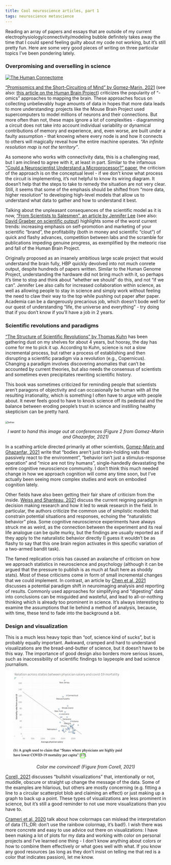 ```yaml
---
title: Cool neuroscience articles, part 1
tags: neuroscience metascience
---
```


Reading an array of papers and essays that are outside of my current electrophysiology/connectivity/modeling bubble definitely takes away the time that I could spend feeling guilty about my code not working, but it’s still pretty fun. Here are some very good pieces of writing on three particular topics I’ve been pondering lately.

### Overpromising and overselling in science

<a title="Andreashorn, CC BY-SA 4.0 &lt;https://creativecommons.org/licenses/by-sa/4.0&gt;, via Wikimedia Commons" href="https://commons.wikimedia.org/wiki/File:The_Human_Connectome.png"><img width="512" alt="The Human Connectome" src="https://upload.wikimedia.org/wikipedia/commons/thumb/c/cd/The_Human_Connectome.png/512px-The_Human_Connectome.png"></a>

[“Promisomics and the Short-Circuiting of Mind” by Gomez-Marin, 2021](https://www.eneuro.org/content/8/2/ENEURO.0521-20.2021/tab-article-info) (see also: [this article on the Human Brain Project](https://www.scientificamerican.com/article/why-the-human-brain-project-went-wrong-and-how-to-fix-it/)) criticizes the popularity of “-omics” approaches to mapping the brain. These approaches focus on collecting unbelievably huge amounts of data in hopes that more data leads to more understanding: projects like the Mouse Brain Project used supercomputers to model millions of neurons and their connections. But more often than not, these maps ignore a lot of complexities - diagramming a circuit does not take into account individual variability or dynamical contributions of memory and experience, and, even worse, are built under a faulty assumption - that knowing where every node is and how it connects to others will magically reveal how the entire machine operates. *“An infinite resolution map is not the territory”*. 

As someone who works with connectivity data, this is a challenging read, but I am inclined to agree with it, at least in part. Similar to the infamous [“Could a Neuroscientist Understand a Microprocessor?” paper](https://journals.plos.org/ploscompbiol/article?id=10.1371/journal.pcbi.1005268), the criticism of the approach is on the conceptual level - if we don’t know what process the circuit is implementing, it’s not helpful to know its wiring diagram. It doesn’t help that the steps to take to remedy the situation are not very clear. Still, it seems that some of the emphasis should be shifted from “more data, higher resolution” to developing high-level models that allow us to understand what data to gather and how to understand it best.

Talking about the unpleasant consequences of the scientific model as it is now, [“From Scientists to Salesmen”, an article by Jennifer Lee](https://magazine.scienceforthepeople.org/vol24-2-dont-be-evil/from-scientists-to-salesmen/) (see also: [David Graeber on scientific output](https://thebaffler.com/salvos/of-flying-cars-and-the-declining-rate-of-profit)) highlights some of the worst current trends: increasing emphasis on self-promotion and marketing of your scientific “brand”, the profitability (both in money and scientific “clout”) of quick and flashy advances, competition between labs and the scramble for publications impeding genuine progress, as exemplified by the meteoric rise and fall of the Human Brain Project. 

Originally proposed as an insanely ambitious large scale project that would understand the brain fully, HBP quickly devolved into not much conrete output, despite hundreds of papers written. Similar to the Human Genome Project, understanding the hardware did not bring much with it, so perhaps it’s time to stop and think about “whether we should” do this, and not “if we can”. Jennifer Lee also calls for increased collaboration within science, as well as allowing people to stay in science and simply work without feeling the need to claw their way to the top while pushing out paper after paper. Academia can be a dangerously precarious job, which doesn’t bode well for our quest of understanding “life, the universe and everything” - try doing that if you don’t know if you’ll have a job in 2 years.

### Scientific revolutions and paradigms

[“The Structure of Scientific Revolutions” by Thomas Kuhn](https://en.wikipedia.org/wiki/The_Structure_of_Scientific_Revolutions) has been gathering dust on my shelves for about 4 years, but hooray, the day has come for me to pick it up. According to Kuhn, science is not a slow incremental process, but rather a process of establishing and then disrupting a scientific paradigm via a revolution (e.g., Copernicus). Changing a paradigm involves discovering anomalies that can’t be accounted by current theories, but also needs the consensus of scientists and sometimes even precipitates rewriting scientific history. 

This book was sometimes criticized for reminding people that scientists aren’t paragons of objectivity and can occasionally be human with all the resulting irrationality, which is something I often have to argue with people about. It never feels good to have to knock science off its pedestal and the balance between eroding people’s trust in science and instilling healthy skepticism can be pretty hard.

<img src="/Users/nika/vss245.github.io/assets/img/behav.png" alt="behav" style="zoom:50%;" />

<p style="text-align: center;font-style: italic;"> I want to hand this image out at conferences (Figure 2 from  Gomez-Marin and Ghazanfar, 2021)</p>

In a scathing article directed primarily at other scientists, [Gomez-Marin and Ghazanfar, 2021](https://www.sciencedirect.com/science/article/pii/S0896627319307901) write that “bodies aren’t just brain-holding vats that passively react to the environment”, “behavior isn’t just a stimulus-response operation” and “mice are not tiny humans”, single-handedly devastating the entire cognitive neuroscience community. I don’t think this much needed change in how we approach cognition will come any time soon, but I’ve actually been seeing more complex studies and work on embodied cognition lately.

Other fields have also been getting their fair share of criticism from the inside. [Weiss and Shanteau, 2021](https://pubmed.ncbi.nlm.nih.gov/34508955/) discuss the current reigning paradigm in decision making research and how it led to weak research in the field. In particular, the authors criticize the common use of simplistic models that constrain potential situations and responses, echoing the “naturalistic behavior” plea. Some cognitive neuroscience experiments have always struck me as weird, as the connection between the experiment and its real life analogue can be quite murky, but the findings are usually reported as if they apply to the naturalistic behavior directly (I guess it wouldn’t be as flashy to say that this one brain region activates in this specific variation of a two-armed bandit task).

The famed replication crisis has caused an avalanche of criticism on how we approach statistics in neuroscience and psychology (although it can be argued that the pressure to publish is as much at fault here as shoddy stats). Most of these criticisms come in form of small incremental changes that we could implement. In contrast, an article by [Chen et al, 2021](https://www.biorxiv.org/content/10.1101/2021.05.09.443246v2.full.pdf) discusses a potential paradigm shift in neuroimaging analysis and reporting of results. Commonly used approaches for simplifying and “digesting” data into conclusions can be misguided and wasteful, and lead to all-or-nothing thinking which is already too prominent in science. It’s always interesting to examine the assumptions that lie behind a method of analysis, because, with time, these tend to fade into the background a bit. 



### Design and visualization

This is a much less heavy topic than “oof, science kind of sucks”, but is probably equally important. Awkward, cramped and hard to understand visualizations are the bread-and-butter of science, but it doesn’t have to be this way. The importance of good design also borders more serious issues, such as inaccessibility of scientific findings to laypeople and bad science journalism. 

<img src="../assets/img/graph1.png" alt="img" style="zoom:50%;" />

<p style="text-align: center;font-style: italic;"> Color me convinced! (Figure from Corell, 2021)</p>

[Corell, 2021](https://arxiv.org/abs/2109.12975) discusses “bullshit visualizations” that, intentionally or not, muddle, obscure or straight up change the message of the data. Some of the examples are hilarious, but others are mostly concerning (e.g. fitting a line to a circular scatterplot blob and claiming an effect) or just making up a graph to back up a point. These types of visualizations are less prominent in science, but it’s still a good reminder to not use more visualizations than you have to.

[Crameri et al, 2020](https://www.nature.com/articles/s41467-020-19160-7) talk about how colormaps can mislead the interpretation of data (TL;DR: don’t use the rainbow colormap, it’s bad!). I wish there was more concrete and easy to use advice out there on visualizations: I have been making a lot of plots for my data and working with color on personal projects and I’ve learned one thing - I don’t know anything about colors or how to combine them effectively or what goes well with what. If you know any good resources (as long as they don’t insist on telling me that red is a color that indicates passion), let me know.

